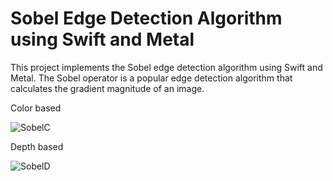
# Sobel Edge Detection Algorithm using Swift and Metal

This project implements the Sobel edge detection algorithm using Swift and Metal. The Sobel operator is a popular edge detection algorithm that calculates the gradient magnitude of an image.


Color based

![SobelC](https://github.com/DmitryBakcheev/Sobel/assets/95116816/45e13893-87ca-4fc2-b7ad-5af0ffeb9b40)


Depth based

![SobelD](https://github.com/DmitryBakcheev/Sobel/assets/95116816/85cd1f00-d860-436b-9c18-9e590f0904d5)
